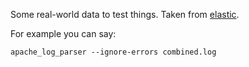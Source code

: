Some real-world data to test things.
Taken from [elastic](https://raw.githubusercontent.com/elastic/examples/master/Common%20Data%20Formats/apache_logs/apache_logs).

For example you can say:

```
apache_log_parser --ignore-errors combined.log 
```
